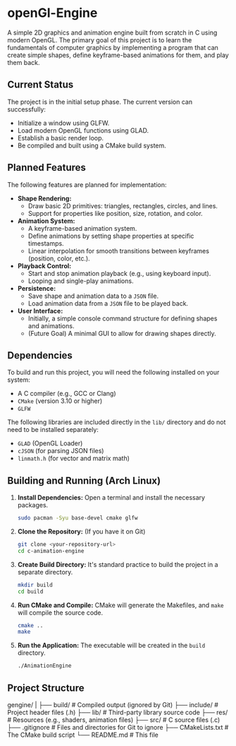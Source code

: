 # openGl-Engine

A simple 2D graphics and animation engine built from scratch in C using modern OpenGL. The primary goal of this project is to learn the fundamentals of computer graphics by implementing a program that can create simple shapes, define keyframe-based animations for them, and play them back.

## Current Status

The project is in the initial setup phase. The current version can successfully:
*   Initialize a window using GLFW.
*   Load modern OpenGL functions using GLAD.
*   Establish a basic render loop.
*   Be compiled and built using a CMake build system.

## Planned Features

The following features are planned for implementation:

*   **Shape Rendering:**
    *   Draw basic 2D primitives: triangles, rectangles, circles, and lines.
    *   Support for properties like position, size, rotation, and color.
*   **Animation System:**
    *   A keyframe-based animation system.
    *   Define animations by setting shape properties at specific timestamps.
    *   Linear interpolation for smooth transitions between keyframes (position, color, etc.).
*   **Playback Control:**
    *   Start and stop animation playback (e.g., using keyboard input).
    *   Looping and single-play animations.
*   **Persistence:**
    *   Save shape and animation data to a `JSON` file.
    *   Load animation data from a `JSON` file to be played back.
*   **User Interface:**
    *   Initially, a simple console command structure for defining shapes and animations.
    *   (Future Goal) A minimal GUI to allow for drawing shapes directly.

## Dependencies

To build and run this project, you will need the following installed on your system:

*   A C compiler (e.g., GCC or Clang)
*   `CMake` (version 3.10 or higher)
*   `GLFW`

The following libraries are included directly in the `lib/` directory and do not need to be installed separately:
*   `GLAD` (OpenGL Loader)
*   `cJSON` (for parsing JSON files)
*   `linmath.h` (for vector and matrix math)

## Building and Running (Arch Linux)

1.  **Install Dependencies:**
    Open a terminal and install the necessary packages.
    ```bash
    sudo pacman -Syu base-devel cmake glfw
    ```

2.  **Clone the Repository:**
    (If you have it on Git)
    ```bash
    git clone <your-repository-url>
    cd c-animation-engine
    ```

3.  **Create Build Directory:**
    It's standard practice to build the project in a separate directory.
    ```bash
    mkdir build
    cd build
    ```

4.  **Run CMake and Compile:**
    CMake will generate the Makefiles, and `make` will compile the source code.
    ```bash
    cmake ..
    make
    ```

5.  **Run the Application:**
    The executable will be created in the `build` directory.
    ```bash
    ./AnimationEngine
    ```

## Project Structure
gengine/
|
├── build/ # Compiled output (ignored by Git)
├── include/ # Project header files (.h)
├── lib/ # Third-party library source code
├── res/ # Resources (e.g., shaders, animation files)
├── src/ # C source files (.c)
├── .gitignore # Files and directories for Git to ignore
├── CMakeLists.txt # The CMake build script
└── README.md # This file
